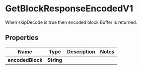 

# GetBlockResponseEncodedV1

When skipDecode is true then encoded block Buffer is returned.

## Properties

| Name | Type | Description | Notes |
|------------ | ------------- | ------------- | -------------|
|**encodedBlock** | **String** |  |  |



